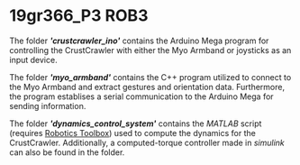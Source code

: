 # 19gr366_P3 ROB3

The folder ***'crustcrawler_ino'*** contains the Arduino Mega program for controlling the CrustCrawler with either the Myo Armband or joysticks as an input device.

The folder ***'myo_armband'*** contains the C++ program utilized to connect to the Myo Armband and extract gestures and orientation data. Furthermore, the program establises a serial communication to the Arduino Mega for sending information.

The folder ***'dynamics_control_system'*** contains the *MATLAB* script (requires [Robotics Toolbox](http://petercorke.com/wordpress/toolboxes/robotics-toolbox)) used to compute the dynamics for the CrustCrawler. Additionally, a computed-torque controller made in *simulink* can also be found in the folder.


